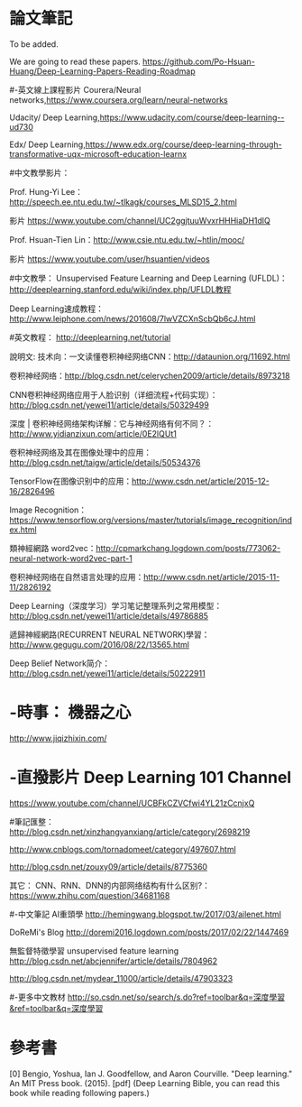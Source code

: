 
# 論文筆記

To be added.

We are going to read these papers.
https://github.com/Po-Hsuan-Huang/Deep-Learning-Papers-Reading-Roadmap

 
#-英文線上課程影片 
Courera/Neural networks,https://www.coursera.org/learn/neural-networks

Udacity/ Deep Learning,https://www.udacity.com/course/deep-learning--ud730

Edx/ Deep Learning,https://www.edx.org/course/deep-learning-through-transformative-uqx-microsoft-education-learnx

#中文教學影片：

Prof. Hung-Yi Lee：http://speech.ee.ntu.edu.tw/~tlkagk/courses_MLSD15_2.html

影片
https://www.youtube.com/channel/UC2ggjtuuWvxrHHHiaDH1dlQ

Prof. Hsuan-Tien Lin：http://www.csie.ntu.edu.tw/~htlin/mooc/

影片
https://www.youtube.com/user/hsuantien/videos

#中文教學：
Unsupervised Feature Learning and Deep Learning (UFLDL)：http://deeplearning.stanford.edu/wiki/index.php/UFLDL教程

Deep Learning速成教程：http://www.leiphone.com/news/201608/7lwVZCXnScbQb6cJ.html


#英文教程：
http://deeplearning.net/tutorial


說明文:
技术向：一文读懂卷积神经网络CNN：http://dataunion.org/11692.html

卷积神经网络：http://blog.csdn.net/celerychen2009/article/details/8973218

CNN卷积神经网络应用于人脸识别（详细流程+代码实现）：http://blog.csdn.net/yewei11/article/details/50329499

深度 | 卷积神经网络架构详解：它与神经网络有何不同？：http://www.yidianzixun.com/article/0E2lQUt1

卷积神经网络及其在图像处理中的应用：http://blog.csdn.net/taigw/article/details/50534376

TensorFlow在图像识别中的应用：http://www.csdn.net/article/2015-12-16/2826496

Image Recognition：https://www.tensorflow.org/versions/master/tutorials/image_recognition/index.html

類神經網路 word2vec：http://cpmarkchang.logdown.com/posts/773062-neural-network-word2vec-part-1

卷积神经网络在自然语言处理的应用：http://www.csdn.net/article/2015-11-11/2826192

Deep Learning（深度学习）学习笔记整理系列之常用模型：http://blog.csdn.net/yewei11/article/details/49786885

遞歸神經網路(RECURRENT NEURAL NETWORK)學習：http://www.gegugu.com/2016/08/22/13565.html

Deep Belief Network简介：http://blog.csdn.net/yewei11/article/details/50222911


# -時事： 機器之心
http://www.jiqizhixin.com/

# -直撥影片 Deep Learning 101 Channel
 https://www.youtube.com/channel/UCBFkCZVCfwi4YL21zCcnjxQ
 
#筆記匯整：
http://blog.csdn.net/xinzhangyanxiang/article/category/2698219

http://www.cnblogs.com/tornadomeet/category/497607.html

http://blog.csdn.net/zouxy09/article/details/8775360

其它：
CNN、RNN、DNN的内部网络结构有什么区别?：https://www.zhihu.com/question/34681168

#-中文筆記 
AI重頭學
http://hemingwang.blogspot.tw/2017/03/ailenet.html

DoReMi's Blog
http://doremi2016.logdown.com/posts/2017/02/22/1447469

無監督特徵學習 unsupervised feature learning
http://blog.csdn.net/abcjennifer/article/details/7804962

http://blog.csdn.net/mydear_11000/article/details/47903323


#-更多中文教材 
http://so.csdn.net/so/search/s.do?ref=toolbar&q=深度學習&ref=toolbar&q=深度學習


# 參考書
[0] Bengio, Yoshua, Ian J. Goodfellow, and Aaron Courville. "Deep learning." An MIT Press book. (2015). [pdf] (Deep Learning Bible, you can read this book while reading following papers.)

